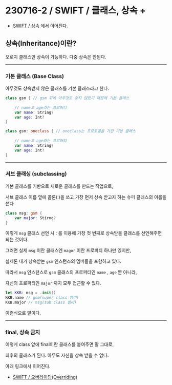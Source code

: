 # 230716-2 / SWIFT / 클래스, 상속 +

- <a href = "https://github.com/kimkyumbi/TIL/blob/main/iOS/230716-1.md" > SWIFT / 상속 </a>
에서 이어진다.

## 상속(Inheritance)이란? 

오로지 클래스만 상속이 가능하다. 다중 상속은 안된다.

---

### 기본 클래스 (Base Class)
아무것도 상속받지 않은 클래스를 기본 클래스라고 한다.

```swift
class gsm { // gsm 뒤에 아무것도 갖지 않았기 때문에 기본 클래스
    
    // name고 age라는 프로퍼티
    var name: String? 
    var age: Int?
}

class gsm: oneclass { // oneclass는 프로토콜을 가진 기본 클래스
    
    // name고 age라는 프로퍼티
    var name: String? 
    var age: Int?
}
```
---
### 서브 클래싱 (subclassing)

기본 클래스를 기반으로 새로운 클래스를 만드는 작업으로,

서브 클래스 이름 옆에 콜론(:)을 쓰고 가장 먼저 상속 받고자 하는 슈퍼 클래스의 이름을 쓴다

```swift
class msg: gsm {
    var major: Stirng?
}
```
 
이렇게 `msg` 클래스 선언 시 : 를 이용해 가장 첫 번째로 상속받을 클래스를 선언해주면 되는 것이다.

그러면 실제 `msg` 이란 클래스엔 `magor` 이란 프로퍼티 하나만 있지만,

실제론 내가 상속받는 `gsm` 인스턴스의 멤버들을 포함하고 있다.

따라서 `msg` 인스턴스로 `gsm` 클래스의 프로퍼티인 `name` , `age` 뿐 아니라,

자신의 프로퍼티인 `major` 까지 모두 접근할 수 있다.

```swift
let KKB: msg = .init()
KKB.name // gsm(super class 멤버)
KKB.major // msg(sub class 멤버)
```
이런식으로 말이다.

---
### final, 상속 금지
 
이렇게 class 앞에 final이란 클래스를 붙여주면 말 그대로,

최후의 클래스가 된다. 아무도 자신을 상속 받을 수 없다.

아래 링크에서 이어진다.

- <a href = "https://github.com/kimkyumbi/TIL/blob/main/iOS/230716-3.md" > SWIFT / 오버라이딩(Overriding) </a>